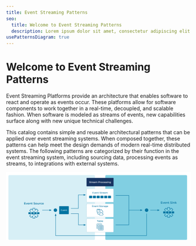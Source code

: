 ```yaml
---
title: Event Streaming Patterns
seo:
  title: Welcome to Event Streaming Patterns
  description: Lorem ipsum dolor sit amet, consectetur adipiscing elit. Donec rhoncus aliquet consequat. Morbi nec lorem eget mauris posuere consequat in vel sem. Nunc ut malesuada est, fermentum tristique velit. In in odio dui. Nunc sed iaculis mauris. Donec purus tellus, fringilla nec tempor et, tristique sit amet nulla. In pharetra ligula orci, eget mattis odio luctus eu. Praesent porttitor pretium dolor, ut facilisis tortor dignissim vitae.
usePatternsDiagram: true
---
```


# Welcome to Event Streaming Patterns

Event Streaming Platforms provide an architecture that enables software to react and operate as events occur. These platforms allow for software components to work together in a real-time, decoupled, and scalable fashion. When software is modeled as streams of events, new capabilities surface along with new unique technical challenges.

This catalog contains simple and reusable architectural patterns that can be applied over event streaming systems. When composed together, these patterns can help meet the design demands of modern real-time distributed systems. The following patterns are categorized by their function in the event streaming system, including sourcing data, processing events as streams, to integrations with external systems.

![main](img/event-streaming-platform.svg)
